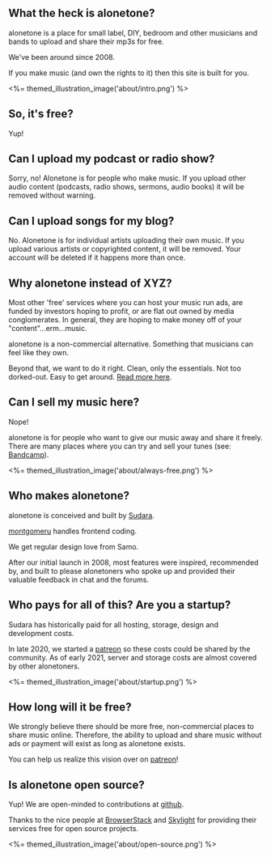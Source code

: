 
## What the heck is alonetone?

alonetone is a place for small label, DIY, bedroom and other musicians and bands to upload and share their mp3s for free.

We've been around since 2008.

If you make music (and own the rights to it) then this site is built for you.

<%= themed_illustration_image('about/intro.png') %>


## So, it's free?

Yup!

## Can I upload my podcast or radio show?

Sorry, no! Alonetone is for people who make music. If you upload other audio content  (podcasts, radio shows, sermons, audio books) it will be removed without warning.

## Can I upload songs for my blog?

No.  Alonetone is for individual artists uploading their own music. If you upload various artists or copyrighted content, it will be removed. Your account will be deleted if it happens more than once.


## Why alonetone instead of XYZ?

Most other 'free' services where you can host your music run ads, are funded by investors hoping to profit, or are flat out owned by media conglomerates. In general, they are hoping to make money off of your "content"...erm...music.

alonetone is a non-commercial alternative. Something that musicians can feel like they own.

Beyond that, we want to do it right. Clean, only the essentials. Not too dorked-out. Easy to get around. [Read more here](/about/why-i-built-alonetone).

## Can I sell my music here?

Nope!

alonetone is for people who want to give our music away and share it freely. There are many places where you can try and sell your tunes (see: [Bandcamp](https://bandcamp.com)).

<%= themed_illustration_image('about/always-free.png') %>

## Who makes alonetone?

alonetone is conceived and built by [Sudara](/sudara).

[montgomeru](/montgomeru) handles frontend coding.

We get regular design love from Samo.

After our initial launch in 2008, most features were inspired, recommended by, and built to please alonetoners who spoke up and provided their valuable feedback in chat and the forums.

## Who pays for all of this? Are you a startup?

Sudara has historically paid for all hosting, storage, design and development costs.

In late 2020, we started a [patreon](http://patreon.com/alonetone) so these costs could be shared by the community. As of early 2021, server and storage costs are almost covered by other alonetoners.

<%= themed_illustration_image('about/startup.png') %>


## How long will it be free?

We strongly believe there should be more free, non-commercial places to share music online. Therefore, the ability to upload and share music without ads or payment will exist as long as alonetone exists.

You can help us realize this vision over on [patreon](http://patreon.com/alonetone)!

## Is alonetone open source?

Yup! We are open-minded to contributions at [github](http://github.com/sudara/alonetone).

Thanks to the nice people at [BrowserStack](https://browserstack.com) and [Skylight](https://skylight.io) for providing their services free for open source projects.

<%= themed_illustration_image('about/open-source.png') %>
